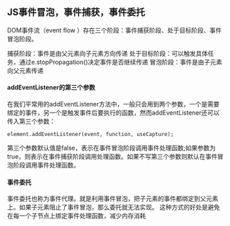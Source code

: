## JS事件冒泡，事件捕获，事件委托

DOM事件流（event flow ）存在三个阶段：事件捕获阶段、处于目标阶段、事件冒泡阶段。

捕获阶段：事件是由父元素向子元素方向传递
处于目标阶段：可以触发具体任务，通过e.stopPropagation()决定事件是否继续传递
冒泡阶段：事件是由子元素向父元素传递

#### addEventListener的第三个参数
在我们平常用的addEventListener方法中，一般只会用到两个参数，一个是需要绑定的事件，另一个是触发事件后要执行的函数，然而addEventListener还可以传入第三个参数：
```
element.addEventListener(event, function, useCapture);
```
第三个参数默认值是false，表示在事件冒泡阶段调用事件处理函数;如果参数为true，则表示在事件捕获阶段调用处理函数。如果不写第三个参数则默认在事件冒泡阶段调用事件处理函数。


#### 事件委托
事件委托也称为事件代理。就是利用事件冒泡，把子元素的事件都绑定到父元素上。如果子元素阻止了事件冒泡，那么委托就无法实现。
这种方式的好处是避免在每一个子节点上绑定事件处理函数，减少内存消耗